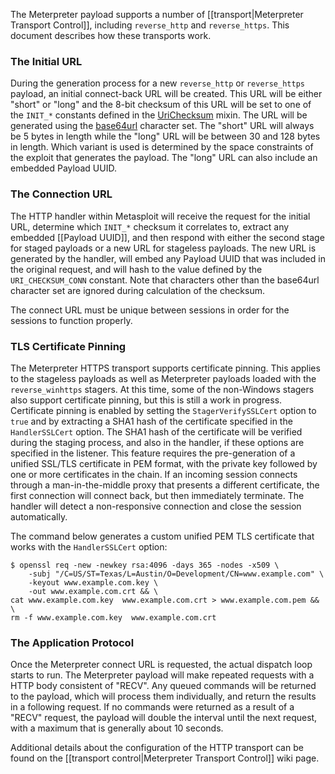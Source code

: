 The Meterpreter payload supports a number of [[transport|Meterpreter Transport Control]], including ``reverse_http`` and ``reverse_https``. This document describes how these transports work.

### The Initial URL

During the generation process for a new ``reverse_http`` or ``reverse_https`` payload, an initial connect-back URL will be created. This URL will be either "short" or "long" and the 8-bit checksum of this URL will be set to one of the ``INIT_*`` constants defined in the [UriChecksum](https://github.com/rapid7/metasploit-framework/blob/master/lib/rex/payloads/meterpreter/uri_checksum.rb) mixin. The URL will be generated using the [base64url](https://tools.ietf.org/html/rfc4648#section-5) character set. The "short" URL will always be 5 bytes in length while the "long" URL will be between 30 and 128 bytes in length. Which variant is used is determined by the space constraints of the exploit that generates the payload. The "long" URL can also include an embedded Payload UUID.

### The Connection URL

The HTTP handler within Metasploit will receive the request for the initial URL, determine which ```INIT_*``` checksum it correlates to, extract any embedded [[Payload UUID]], and then respond with either the second stage for staged payloads or a new URL for stageless payloads. The new URL is generated by the handler, will embed any Payload UUID that was included in the original request, and will hash to the value defined by the ```URI_CHECKSUM_CONN``` constant. Note that characters other than the base64url character set are ignored during calculation of the checksum.

The connect URL must be unique between sessions in order for the sessions to function properly.

### TLS Certificate Pinning

The Meterpreter HTTPS transport supports certificate pinning. This applies to the stageless payloads as well as Meterpreter payloads loaded with the ```reverse_winhttps``` stagers. At this time, some of the non-Windows stagers also support certificate pinning, but this is still a work in progress. Certificate pinning is enabled by setting the ```StagerVerifySSLCert``` option to ```true``` and by extracting a SHA1 hash of the certificate specified in the ```HandlerSSLCert``` option. The SHA1 hash of the certificate will be verified during the staging process, and also in the handler, if these options are specified in the listener. This feature requires the pre-generation of a unified SSL/TLS certificate in PEM format, with the private key followed by one or more certificates in the chain. If an incoming session connects through a man-in-the-middle proxy that presents a different certificate, the first connection will connect back, but then immediately terminate. The handler will detect a non-responsive connection and close the session automatically.

The command below generates a custom unified PEM TLS certificate that works with the ```HandlerSSLCert``` option:

```
$ openssl req -new -newkey rsa:4096 -days 365 -nodes -x509 \
    -subj "/C=US/ST=Texas/L=Austin/O=Development/CN=www.example.com" \
    -keyout www.example.com.key \
    -out www.example.com.crt && \
cat www.example.com.key  www.example.com.crt > www.example.com.pem && \
rm -f www.example.com.key  www.example.com.crt
```

### The Application Protocol

Once the Meterpreter connect URL is requested, the actual dispatch loop starts to run. The Meterpreter payload will make repeated requests with a HTTP body consistent of "RECV". Any queued commands will be returned to the payload, which will process them individually, and return the results in a following request. If no commands were returned as a result of a "RECV" request, the payload will double the interval until the next request, with a maximum that is generally about 10 seconds.

Additional details about the configuration of the HTTP transport can be found on the [[transport control|Meterpreter Transport Control]] wiki page.